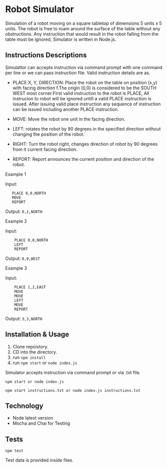 # Robot Simulator 

Simulation of a robot moving on a square tabletop of dimensions 5 units x 5 units. The robot is free to roam around the surface of the table without any obstructions. Any instruction that would result in the robot falling from the table must be ignored, Simulator is written in Node.js. 

## Instructions Descriptions 

Simulattor can accepts instruction via command prompt with one command per line or we can pass instruction file. Valid instruction details are as.

-  PLACE X, Y, DIRECTION:  Place the robot on the table on position (x,y) with facing direction f.The origin (0,0) is considered to be the SOUTH WEST most corner.First valid instruction to the robot is PLACE, All instrucion to robot will be ignored untill a valid PLACE instruction is issued. After issuing valid place instruction any sequence of instruction can be issued including another PLACE instruction.

- MOVE: Move the robot one unit in the facing direction.

- LEFT: rotates the robot by 90 degrees in the specified direction without changing the position of the robot.

- RIGHT: Turn the robot right, changes direction of robot by 90 degrees from it current facing direction.

- REPORT: Report announces the current position and direction of the robot.

Example 1

Input:

 ```
    PLACE 0,0,NORTH 
    MOVE 
    REPORT
```
Output: `0,1,NORTH`

Example 2

Input:
```
    PLACE 0,0,NORTH 
    LEFT
    REPORT
```

Output: `0,0,WEST`

Example 3

Input:
```
    PLACE 1,2,EAST
    MOVE
    MOVE
    LEFT
    MOVE
    REPORT
``` 

Output: `3,3,NORTH`

## Installation & Usage

1. Clone repoistory.
2. CD into the directory.
3. run `npm install`
4. run `npm start` or `node index.js`

Simulator accepts instruction via  command prompt or via .txt file. 

```npm start or node index.js```

```npm start instructions.txt or node index.js instructions.txt```

## Technology

* Node latest version
* Mocha and Chai for Testing

## Tests
    
```npm test```

Test data is provided inside files.

